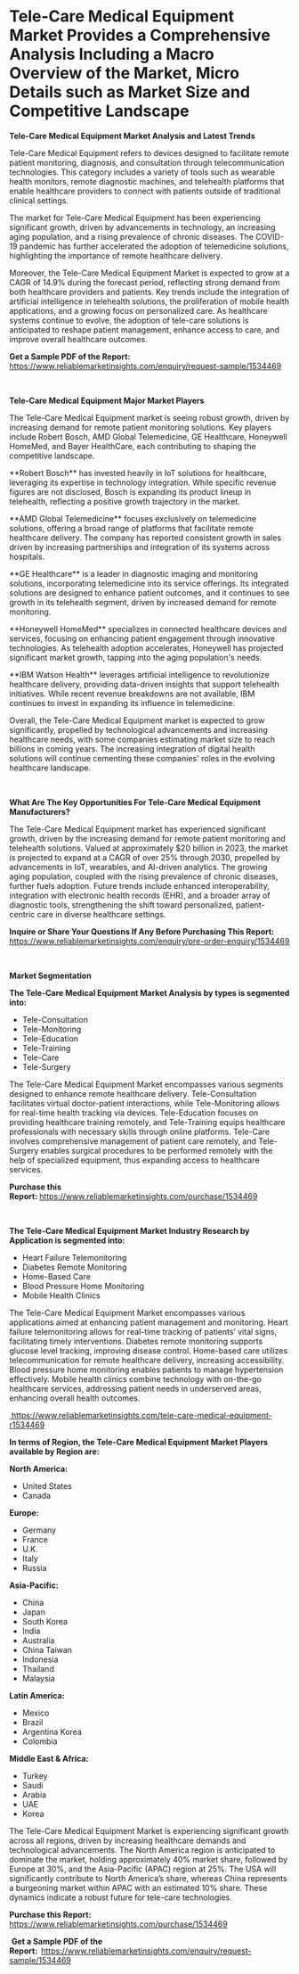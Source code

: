 <p><h1>Tele-Care Medical Equipment Market Provides a Comprehensive Analysis Including a Macro Overview of the Market, Micro Details such as Market Size and Competitive Landscape</h1></p><p><strong>Tele-Care Medical Equipment Market Analysis and Latest Trends</strong></p>
<p><p>Tele-Care Medical Equipment refers to devices designed to facilitate remote patient monitoring, diagnosis, and consultation through telecommunication technologies. This category includes a variety of tools such as wearable health monitors, remote diagnostic machines, and telehealth platforms that enable healthcare providers to connect with patients outside of traditional clinical settings. </p><p>The market for Tele-Care Medical Equipment has been experiencing significant growth, driven by advancements in technology, an increasing aging population, and a rising prevalence of chronic diseases. The COVID-19 pandemic has further accelerated the adoption of telemedicine solutions, highlighting the importance of remote healthcare delivery. </p><p>Moreover, the Tele-Care Medical Equipment Market is expected to grow at a CAGR of 14.9% during the forecast period, reflecting strong demand from both healthcare providers and patients. Key trends include the integration of artificial intelligence in telehealth solutions, the proliferation of mobile health applications, and a growing focus on personalized care. As healthcare systems continue to evolve, the adoption of tele-care solutions is anticipated to reshape patient management, enhance access to care, and improve overall healthcare outcomes.</p></p>
<p><strong>Get a Sample PDF of the Report:&nbsp;</strong> <a href="https://www.reliablemarketinsights.com/enquiry/request-sample/1534469?utm_campaign=3293&utm_medium=2&utm_source=Github&utm_content=ia&utm_term=14042025&utm_id=tele-care-medical-equipment">https://www.reliablemarketinsights.com/enquiry/request-sample/1534469</a></p>
<p>&nbsp;</p>
<p><strong>Tele-Care Medical Equipment Major Market Players</strong></p>
<p><p>The Tele-Care Medical Equipment market is seeing robust growth, driven by increasing demand for remote patient monitoring solutions. Key players include Robert Bosch, AMD Global Telemedicine, GE Healthcare, Honeywell HomeMed, and Bayer HealthCare, each contributing to shaping the competitive landscape.</p><p>**Robert Bosch** has invested heavily in IoT solutions for healthcare, leveraging its expertise in technology integration. While specific revenue figures are not disclosed, Bosch is expanding its product lineup in telehealth, reflecting a positive growth trajectory in the market.</p><p>**AMD Global Telemedicine** focuses exclusively on telemedicine solutions, offering a broad range of platforms that facilitate remote healthcare delivery. The company has reported consistent growth in sales driven by increasing partnerships and integration of its systems across hospitals.</p><p>**GE Healthcare** is a leader in diagnostic imaging and monitoring solutions, incorporating telemedicine into its service offerings. Its integrated solutions are designed to enhance patient outcomes, and it continues to see growth in its telehealth segment, driven by increased demand for remote monitoring.</p><p>**Honeywell HomeMed** specializes in connected healthcare devices and services, focusing on enhancing patient engagement through innovative technologies. As telehealth adoption accelerates, Honeywell has projected significant market growth, tapping into the aging population's needs.</p><p>**IBM Watson Health** leverages artificial intelligence to revolutionize healthcare delivery, providing data-driven insights that support telehealth initiatives. While recent revenue breakdowns are not available, IBM continues to invest in expanding its influence in telemedicine.</p><p>Overall, the Tele-Care Medical Equipment market is expected to grow significantly, propelled by technological advancements and increasing healthcare needs, with some companies estimating market size to reach billions in coming years. The increasing integration of digital health solutions will continue cementing these companies' roles in the evolving healthcare landscape.</p></p>
<p>&nbsp;</p>
<p><strong>What Are The Key Opportunities For Tele-Care Medical Equipment Manufacturers?</strong></p>
<p><p>The Tele-Care Medical Equipment market has experienced significant growth, driven by the increasing demand for remote patient monitoring and telehealth solutions. Valued at approximately $20 billion in 2023, the market is projected to expand at a CAGR of over 25% through 2030, propelled by advancements in IoT, wearables, and AI-driven analytics. The growing aging population, coupled with the rising prevalence of chronic diseases, further fuels adoption. Future trends include enhanced interoperability, integration with electronic health records (EHR), and a broader array of diagnostic tools, strengthening the shift toward personalized, patient-centric care in diverse healthcare settings.</p></p>
<p><strong>Inquire or Share Your Questions If Any Before Purchasing This Report:</strong> <a href="https://www.reliablemarketinsights.com/enquiry/pre-order-enquiry/1534469?utm_campaign=3293&utm_medium=2&utm_source=Github&utm_content=ia&utm_term=14042025&utm_id=tele-care-medical-equipment">https://www.reliablemarketinsights.com/enquiry/pre-order-enquiry/1534469</a></p>
<p>&nbsp;</p>
<p><strong>Market Segmentation</strong></p>
<p><strong>The Tele-Care Medical Equipment Market Analysis by types is segmented into:</strong></p>
<p><ul><li>Tele-Consultation</li><li>Tele-Monitoring</li><li>Tele-Education</li><li>Tele-Training</li><li>Tele-Care</li><li>Tele-Surgery</li></ul></p>
<p><p>The Tele-Care Medical Equipment Market encompasses various segments designed to enhance remote healthcare delivery. Tele-Consultation facilitates virtual doctor-patient interactions, while Tele-Monitoring allows for real-time health tracking via devices. Tele-Education focuses on providing healthcare training remotely, and Tele-Training equips healthcare professionals with necessary skills through online platforms. Tele-Care involves comprehensive management of patient care remotely, and Tele-Surgery enables surgical procedures to be performed remotely with the help of specialized equipment, thus expanding access to healthcare services.</p></p>
<p><strong>Purchase this Report:&nbsp;</strong><a href="https://www.reliablemarketinsights.com/purchase/1534469?utm_campaign=3293&utm_medium=2&utm_source=Github&utm_content=ia&utm_term=14042025&utm_id=tele-care-medical-equipment">https://www.reliablemarketinsights.com/purchase/1534469</a></p>
<p>&nbsp;</p>
<p><strong>The Tele-Care Medical Equipment Market Industry Research by Application is segmented into:</strong></p>
<p><ul><li>Heart Failure Telemonitoring</li><li>Diabetes Remote Monitoring</li><li>Home-Based Care</li><li>Blood Pressure Home Monitoring</li><li>Mobile Health Clinics</li></ul></p>
<p><p>The Tele-Care Medical Equipment Market encompasses various applications aimed at enhancing patient management and monitoring. Heart failure telemonitoring allows for real-time tracking of patients’ vital signs, facilitating timely interventions. Diabetes remote monitoring supports glucose level tracking, improving disease control. Home-based care utilizes telecommunication for remote healthcare delivery, increasing accessibility. Blood pressure home monitoring enables patients to manage hypertension effectively. Mobile health clinics combine technology with on-the-go healthcare services, addressing patient needs in underserved areas, enhancing overall health outcomes.</p></p>
<p><a href="https://www.reliablemarketinsights.com/tele-care-medical-equipment-r1534469?utm_campaign=3293&utm_medium=2&utm_source=Github&utm_content=ia&utm_term=14042025&utm_id=tele-care-medical-equipment">&nbsp;https://www.reliablemarketinsights.com/tele-care-medical-equipment-r1534469</a></p>
<p><strong>In terms of Region, the Tele-Care Medical Equipment Market Players available by Region are:</strong></p>
<p>
    <p> <strong> North America: </strong>
        <ul>
            <li>United States</li>
            <li>Canada</li>
        </ul>
        </p> 
    <p> <strong> Europe: </strong>
        <ul>
            <li>Germany</li>
            <li>France</li>
            <li>U.K.</li>
            <li>Italy</li>
            <li>Russia</li>
        </ul>
        </p> 
    <p> <strong> Asia-Pacific: </strong>
        <ul>
            <li>China</li>
            <li>Japan</li>
            <li>South Korea</li>
            <li>India</li>
            <li>Australia</li>
            <li>China Taiwan</li>
            <li>Indonesia</li>
            <li>Thailand</li>
            <li>Malaysia</li>
        </ul>
        </p> 
    <p> <strong> Latin America: </strong>
        <ul>
            <li>Mexico</li>
            <li>Brazil</li>
            <li>Argentina Korea</li>
            <li>Colombia</li>
        </ul>
        </p> 
    <p> <strong> Middle East & Africa: </strong>
        <ul>
            <li>Turkey</li>
            <li>Saudi</li>
            <li>Arabia</li>
            <li>UAE</li>
            <li>Korea</li>
        </ul>
    </p>
    </p>
<p><p>The Tele-Care Medical Equipment Market is experiencing significant growth across all regions, driven by increasing healthcare demands and technological advancements. The North America region is anticipated to dominate the market, holding approximately 40% market share, followed by Europe at 30%, and the Asia-Pacific (APAC) region at 25%. The USA will significantly contribute to North America’s share, whereas China represents a burgeoning market within APAC with an estimated 10% share. These dynamics indicate a robust future for tele-care technologies.</p></p>
<p><strong>Purchase this Report: </strong><a href="https://www.reliablemarketinsights.com/purchase/1534469?utm_campaign=3293&utm_medium=2&utm_source=Github&utm_content=ia&utm_term=14042025&utm_id=tele-care-medical-equipment">https://www.reliablemarketinsights.com/purchase/1534469</a></p>
<p>&nbsp;<strong>Get a Sample PDF of the Report:&nbsp;&nbsp;</strong><a href="https://www.reliablemarketinsights.com/enquiry/request-sample/1534469?utm_campaign=3293&utm_medium=2&utm_source=Github&utm_content=ia&utm_term=14042025&utm_id=tele-care-medical-equipment">https://www.reliablemarketinsights.com/enquiry/request-sample/1534469</a></p>
<p><strong></strong></p>
<p><p></p><p></p><p></p></p>